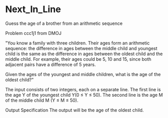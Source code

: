 # Next_In_Line
Guess the age of a brother from an arithmetic sequence

Problem ccc1j1 from DMOJ

"You know a family with three children. Their ages form an arithmetic sequence: the difference in ages between the middle child and youngest child is the same as the difference in ages between the oldest child and the middle child. For example, their ages could be 5, 10 and 15, since both adjacent pairs have a difference of 5 years.

Given the ages of the youngest and middle children, what is the age of the oldest child?"

The input consists of two integers, each on a separate line. The first line is the age Y of the youngest child Y(0 ≤ Y ≤ 50). The second line is the age M of the middle child M
(Y ≤ M ≤ 50).

Output Specification
The output will be the age of the oldest child.
